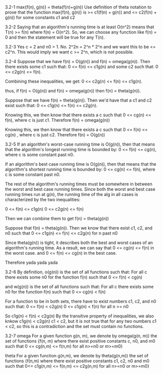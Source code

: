 3.2-1
max{f(n), g(n)} = theta(f(n)+g(n))
Use definition of theta notation to prove that the function max{f(n), g(n)}
is >= c1(f(n) + g(n)) and <= c2(f(n) + g(n)) for some constants c1
and c2

3.2-2
Saying that an algorithm's running time is at least O(n^2) means that
T(n) >= f(n) where f(n) = O(n^2). So, we can choose any function like
f(n) = 0 and then the statement will be true for any T(n).

3.2-3
Yes c = 2 and n0 = 1. No. 2^2n = 2^n * 2^n and we want this to be <= c2^n.
This would imply we want c >= 2^n, which is not possible.

3.2-4
Suppose that we have f(n) = O(g(n)) and f(n) = omega(g(n)). Then there exists
some c1 such that:
0 <= f(n) <= c1g(n)
and some c2 such that:
0 <= c2g(n) <= f(n).

Combining these inequalities, we get:
0 <= c2g(n) <= f(n) <= c1g(n).

thus, if f(n) = O(g(n)) and f(n) = omega(g(n)) then f(n) = theta(g(n)).

Suppose that we have f(n) = theta(g(n)).
Then we'd have that a c1 and c2 exist such that:
0 <= c1g(n) <= f(n) <= c2g(n).

Knowing this, we then know that there exists a c such that
0 <= cg(n) <= f(n), where c is just c1.
Therefore f(n) = omega(g(n))

Knowing this, we then know that there exists a c such that
0 <= f(n) <= cg(n) , where c is just c2.
Therefore f(n) = O(g(n))

3.2-5
If an algorithm's worst-case running time is O(g(n)), then that means
that the algorithm's longest running time is bounded by:
0 <= f(n) <= cg(n), where c is some constant
past n0.

If an algorithm's best case running time is O(g(n)), then that means that the
algorithm's shortest running time is bounded by:
0 <= cg(n) <= f(n), where c is some constant
past n0.

The rest of the algorithm's running times must be somewhere in between the
worst and best case running times. Since both the worst and best case running
times run at g(n), the running time of the alg in all cases is characterized by
the two inequalities:

0 <= f(n) <= c1g(n)
0 <= c2g(n) <= f(n)

Then we can combine them to get f(n) = theta(g(n))

Suppose that f(n) = theta(g(n)).
Then we know that there exist c1, c2, and n0 such that
0 <= c1g(n) <= f(n) <= c2g(n)
for n past n0

Since theta(g(n)) is tight, it describes both the best and worst cases of an algorithm's running time. As a result, we can say that 
0 <= cg(n) <= f(n) in the worst case.
and 
0 <= f(n) <= cg(n) in the best case.

Therefore yada yada yada

3.2-6
By definition, o(g(n)) is the set of all functions such that:
For all c there exists some n0 for the function f(n) such that
0 <= f(n) < cg(n)

and w(g(n)) is the set of all functions such that:
For all c there exists some n0 for the function f(n) such that
0 <= cg(n) < f(n)

For a function to be in both sets, there have to exist numbers c1, c2, and n0 such that:
0 <= f(n) < c2g(n)
0 <= c1g(n) < f(n)
for all n >= n0

So c1g(n) < f(n) < c2g(n)
By the transitive property of inequalities, we also knkow
c1g(n) < c2g(n)
c1 < c2, but it is not true that for any two numbers c1 < c2, so this is a contradiction and the set must contain no functions.

3.2-7
omega
For a given function g(n, m), we denote by omega(g(n, m)) the set of functions
{f(n, m) where there exist positive constants c, n0, and m0 such that 0 <= cg(n,m) <= f(n,m) for all n>=n0 or m>=m0}

theta
For a given function g(n,m), we denote by theta(g(n,m)) the set of functions
{f(n,m) where there exist positive constants c1, c2, n0 and m0 such that 0<= c1g(n,m) <= f(n,m) <= c2g(n,m) for all n>=n0 or m>=m0}